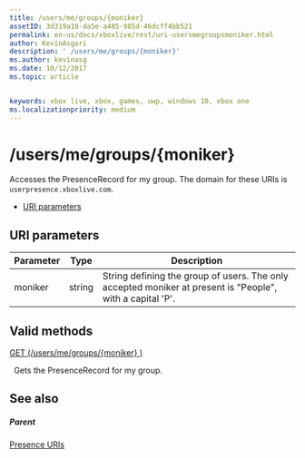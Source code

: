```yaml
---
title: /users/me/groups/{moniker}
assetID: 3d319a19-da5e-a485-985d-46dcff4bb521
permalink: en-us/docs/xboxlive/rest/uri-usersmegroupsmoniker.html
author: KevinAsgari
description: ' /users/me/groups/{moniker}'
ms.author: kevinasg
ms.date: 10/12/2017
ms.topic: article


keywords: xbox live, xbox, games, uwp, windows 10, xbox one
ms.localizationpriority: medium
---
```



# /users/me/groups/{moniker}
Accesses the PresenceRecord for my group. 
The domain for these URIs is `userpresence.xboxlive.com`.
 
  * [URI parameters](#ID4EV)
 
<a id="ID4EV"></a>

 
## URI parameters
 
| Parameter| Type| Description| 
| --- | --- | --- | 
| moniker| string| String defining the group of users. The only accepted moniker at present is "People", with a capital 'P'.| 
  
<a id="ID4ERB"></a>

 
## Valid methods

[GET (/users/me/groups/{moniker} )](uri-usersmegroupsmonikerget.md)

&nbsp;&nbsp;Gets the PresenceRecord for my group.
 
<a id="ID4E2B"></a>

 
## See also
 
<a id="ID4E4B"></a>

 
##### Parent 

[Presence URIs](atoc-reference-presence.md)

   